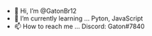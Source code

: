 - 👋 Hi, I’m @GatonBr12
- 🌱 I’m currently learning ... Pyton, JavaScript
- 📫 How to reach me ... Discord: Gaton#7840

<!---
GatonBr12/GatonBr12 is a ✨ special ✨ repository because its `README.md` (this file) appears on your GitHub profile.
You can click the Preview link to take a look at your changes.
--->
